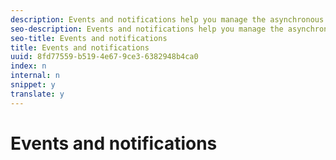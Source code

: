 ```yaml
---
description: Events and notifications help you manage the asynchronous aspects of the video application.
seo-description: Events and notifications help you manage the asynchronous aspects of the video application.
seo-title: Events and notifications
title: Events and notifications
uuid: 8fd77559-b519-4e67-9ce3-6382948b4ca0
index: n
internal: n
snippet: y
translate: y
---
```


# Events and notifications

